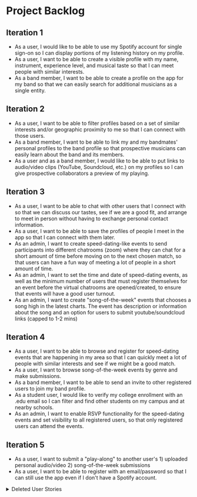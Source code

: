 # Project Backlog

## Iteration 1 
- As a user, I would like to be able to use my Spotify account for single sign-on so I can display portions of my listening history on my profile.
- As a user, I want to be able to create a visible profile with my name, instrument, experience level, 
  and musical taste so that  I can meet people with similar interests.
- As a band member, I want to be able to create a profile on the app for my band so that we can easily search for additional musicians as a single entity.

## Iteration 2
- As a user, I want to be able to filter profiles based on a set of similar interests and/or geographic proximity to me so that I can connect with those users.
- As a band member, I want to be able to link my and my bandmates' personal profiles to the band profile so that prospective musicians can easily learn about the band and its members.
- As a user and as a band member, I would like to be able to put links to audio/video clips (YouTube, Soundcloud, etc.) on my profiles so I can give prospective collaborators a preview of my playing.

## Iteration 3
- As a user, I want to be able to chat with other users that I connect with so that we can discuss our tastes, see if we are a good fit, and arrange to meet in person without having to exchange personal contact information.
- As a user, I want to be able to save the profiles of people I meet in the app so that I can connect with them later.
- As an admin, I want to create speed-dating-like events to send participants into different chatrooms (zoom) where they can chat for a short amount of time before moving on to the next chosen match, so that users can have a fun way of meeting a lot of people in a short amount of time.
- As an admin, I want to set the time and date of speed-dating events, as well as the minimum number of users that must register themselves for an event before the virtual chatrooms are opened/created, to ensure that events will have a good user turnout.
- As an admin, I want to create "song-of-the-week" events that chooses a song high in the latest charts. The event has description or information about the song and an option for users to submit youtube/soundcloud links (capped to 1-2 mins)

## Iteration 4
- As a user, I want to be able to browse and register for speed-dating events that are happening in my area so that I can quickly meet a lot of people with similar interests and see if we might be a good match.
- As a user, I want to browse song-of-the-week events by genre and make submissions. 
- As a band member, I want to be able to send an invite to other registered users to join my band profile.
- As a student user, I would like to verify my college enrollment with an .edu email so I can filter and find other students on my campus and at nearby schools.
- As an admin, I want to enable RSVP functionality for the speed-dating events and set visibility to all registered users, so that only registered users can attend the events.

## Iteration 5
- As a user, I want to submit a "play-along" to another user's 1) uploaded personal audio/video 2) song-of-the-week submissions
- As a user, I want to be able to register with an email/password so that I can still use the app even if I don't have a Spotify account.

<details><summary>Deleted User Stories</summary>
<p>
- As a user, I want to see where other musicians are located on a geographic map of my city or town so that I have a better idea of who's playing what in my area.
(isn't this the same as geographical proximity search in Iteration 2)
  
- As a user, I want to receive email confirmation of my registration for an event so that I can have email confirmation of my registration for the event.

- As a user, I want the option to receive an email reminder a customizable amount of time before the event so that I can remember to attend.

- As a band member, I would like to be able to create and customize an application portal for virtual tryouts, so that musicians interested in joining my band can submit recordings/videos of themselves playing their instrument.

- As a user, I want to be able to specifically browse for bands with virtual tryouts so I can easily find them and apply.

- As a guest, I want to be able to browse band profiles and use a “contact us” form to ask about their availability for gigs so that I can hire local bands to play events.
- as a guest without login credentials, I want to have view-only privileges for the available profiles 
  so that I can see what kind of musicians and groups are around.
</p>
</details>
